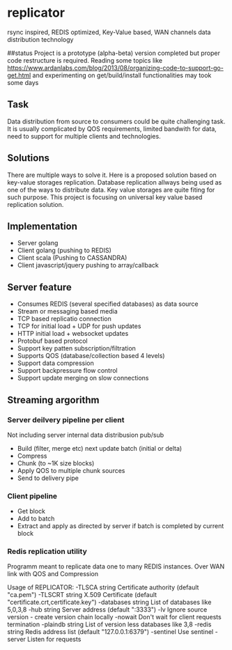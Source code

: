 # replicator
rsync inspired, REDIS optimized, Key-Value based, WAN channels data distribution technology

##status 
Project is a prototype (alpha-beta) version completed but proper code restructure is required.
Reading some topics like https://www.ardanlabs.com/blog/2013/08/organizing-code-to-support-go-get.html
and experimenting on get/build/install functionalities may took some days 

## Task
Data distribution from source to consumers could be quite challenging task. It is usually complicated by QOS requirements, limited bandwith for data, need to support for multiple clients and technologies. 

## Solutions
 There are multiple ways to solve it. Here is a proposed solution  based on key-value storages replication.  Database  replication allways being used as one of the ways to distribute data. Key value storages are quite fiting for such purpose.
This project is focusing on universal key value based replication solution. 
 
## Implementation
  * Server golang 
  * Client golang (pushing to REDIS)
  * Client scala (Pushing to CASSANDRA)
  * Client javascript/jquery pushing to array/callback

## Server feature
*  Consumes REDIS (several specified databases) as data source
*  Stream or messaging based media
  *  TCP based replicatio connection 
  *  TCP for initial load + UDP for push updates
  *  HTTP initial load + websocket updates
*  Protobuf based protocol
*  Support key patten subscription/filtration
*  Supports QOS (database/collection based 4 levels)
*  Support data compression
*  Support backpressure flow control
*  Support update merging on slow connections

## Streaming argorithm  
### Server deilvery pipeline per client
 Not including server internal data distribusion pub/sub
 *  Build (filter, merge etc) next update batch (initial or delta) 
 *  Compress 
 *  Chunk (to ~1K size blocks)
 *  Apply QOS to multiple chunk sources
 *  Send to delivery pipe
### Client pipeline 
 * Get block
 * Add to batch
 * Extract and apply as directed by server if batch is completed by current block 

### Redis replication utility

Programm meant to replicate data one to many REDIS instances. 
Over WAN link with QOS and Compression

Usage of REPLICATOR:
  -TLSCA string
        Certificate authority (default "ca.pem")
  -TLSCRT string
        X.509 Certificate (default "certificate.crt,certificate.key")
  -databases string
        List of databases like 5,0,3,8
  -hub string
        Server address (default ":3333")
  -lv
        Ignore source version - create version chain locally
  -nowait
        Don't wait for client requests termination
  -plaindb string
        List of version less databases like 3,8
  -redis string
        Redis address list (default "127.0.0.1:6379")
  -sentinel
        Use sentinel
  -server
        Listen for requests
    